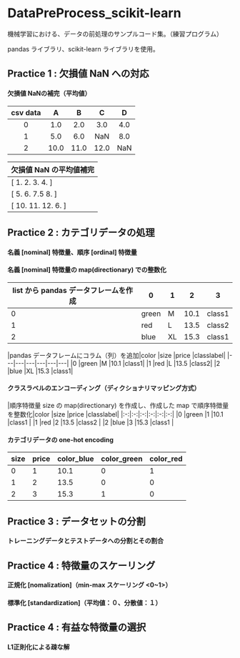 <a name="DataPreProcess_scikit-learn"></a>
# DataPreProcess_scikit-learn

機械学習における、データの前処理のサンプルコード集。（練習プログラム）

pandas ライブラリ、scikit-learn ライブラリを使用。

## Practice 1 : 欠損値 NaN への対応

#### 欠損値 NaNの補完（平均値）

|csv data|A|B|C|D|
|:--:|:--:|:--:|:--:|:--:|
|0|1.0|2.0|3.0|4.0|
|1|5.0|6.0|NaN|8.0|
|2|10.0|11.0|12.0|NaN|

|欠損値 NaN の平均値補完|
|---|
|[  1.    2.    3.    4. ]|
|[  5.    6.    7.5   8. ]| 
|[ 10.   11.   12.    6. ]|

## Practice 2 : カテゴリデータの処理

#### 名義 [nominal] 特徴量、順序 [ordinal] 特徴量

#### 名義 [nominal] 特徴量の map(directionary) での整数化

|list から pandas データフレームを作成|0|1|2|3|
|---|---|---|---|---|
|0 |green |M   |10.1  |class1|
|1 |red   |L   |13.5  |class2|
|2 |blue  |XL  |15.3  |class1|

|pandas データフレームにコラム（列）を追加|color |size  |price |classlabel|
|---|---|---|---|---|---|
|0  |green |M   |10.1 |class1|
|1  |red   |L   |13.5 |class2|
|2  |blue  |XL  |15.3 |class1|

#### クラスラベルのエンコーディング（ディクショナリマッピング方式）

|順序特徴量 size の map(directionary) を作成し、作成した map で順序特徴量を整数化|color  |size  |price |classlabel|
|:-:|:-:|:-:|:-:|:-:|:-:|
|0  |green  |1 |10.1  |class1 |
|1  |red    |2 |13.5  |class2 |
|2  |blue   |3 |15.3  |class1 |

#### カテゴリデータの one-hot encoding

|size|price|color_blue|color_green|color_red|
|---|---|---|---|---|
|0     |1   |10.1           |0            |1          |0
|1     |2   |13.5           |0            |0          |1
|2     |3   |15.3           |1            |0          |0


## Practice 3 : データセットの分割

#### トレーニングデータとテストデータへの分割とその割合

## Practice 4 : 特徴量のスケーリング

#### 正規化 [nomalization]（min-max スケーリング <0~1>）

#### 標準化 [standardization]（平均値：０、分散値：１）

## Practice 4 : 有益な特徴量の選択

#### L1正則化による疎な解
